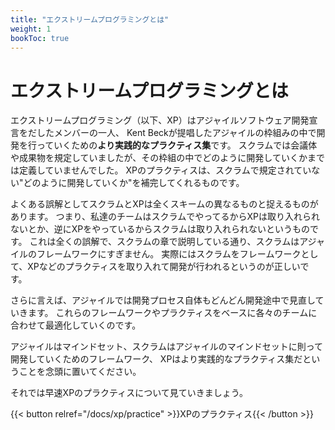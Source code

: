 ```yaml
---
title: "エクストリームプログラミングとは"
weight: 1
bookToc: true
---
```


# エクストリームプログラミングとは

エクストリームプログラミング（以下、XP）はアジャイルソフトウェア開発宣言をだしたメンバーの一人、
Kent Beckが提唱したアジャイルの枠組みの中で開発を行っていくための**より実践的なプラクティス集**です。
スクラムでは会議体や成果物を規定していましたが、その枠組の中でどのように開発していくかまでは定義していませんでした。
XPのプラクティスは、スクラムで規定されていない"どのように開発していくか"を補完してくれるものです。

よくある誤解としてスクラムとXPは全くスキームの異なるものと捉えるものがあります。
つまり、私達のチームはスクラムでやってるからXPは取り入れられないとか、逆にXPをやっているからスクラムは取り入れられないというものです。
これは全くの誤解で、スクラムの章で説明している通り、スクラムはアジャイルのフレームワークにすぎません。
実際にはスクラムをフレームワークとして、XPなどのプラクティスを取り入れて開発が行われるというのが正しいです。

さらに言えば、アジャイルでは開発プロセス自体もどんどん開発途中で見直していきます。
これらのフレームワークやプラクティスをベースに各々のチームに合わせて最適化していくのです。

アジャイルはマインドセット、スクラムはアジャイルのマインドセットに則って開発していくためのフレームワーク、
XPはより実践的なプラクティス集だということを念頭に置いてください。

それでは早速XPのプラクティスについて見ていきましょう。

{{< button relref="/docs/xp/practice" >}}XPのプラクティス{{< /button >}}